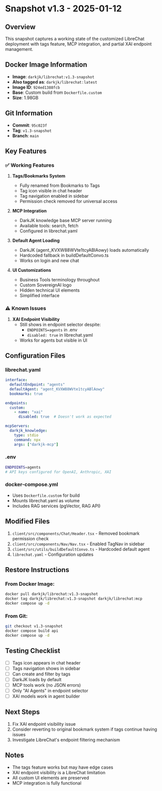 # Snapshot v1.3 - 2025-01-12

## Overview
This snapshot captures a working state of the customized LibreChat deployment with tags feature, MCP integration, and partial XAI endpoint management.

## Docker Image Information
- **Image**: `darkjk/librechat:v1.3-snapshot`
- **Also tagged as**: `darkjk/librechat:latest`
- **Image ID**: `924ed1388fcb`
- **Base**: Custom build from `Dockerfile.custom`
- **Size**: 1.98GB

## Git Information
- **Commit**: `95c023f`
- **Tag**: `v1.3-snapshot`
- **Branch**: `main`

## Key Features

### ✅ Working Features
1. **Tags/Bookmarks System**
   - Fully renamed from Bookmarks to Tags
   - Tag icon visible in chat header
   - Tag navigation enabled in sidebar
   - Permission check removed for universal access

2. **MCP Integration**
   - DarkJK knowledge base MCP server running
   - Available tools: search, fetch
   - Configured in librechat.yaml

3. **Default Agent Loading**
   - DarkJK (agent_KVXW88WVte1tcyABlAowy) loads automatically
   - Hardcoded fallback in buildDefaultConvo.ts
   - Works on login and new chat

4. **UI Customizations**
   - Business Tools terminology throughout
   - Custom SovereignAI logo
   - Hidden technical UI elements
   - Simplified interface

### ⚠️ Known Issues
1. **XAI Endpoint Visibility**
   - Still shows in endpoint selector despite:
     - `ENDPOINTS=agents` in .env
     - `disabled: true` in librechat.yaml
   - Works for agents but visible in UI

## Configuration Files

### librechat.yaml
```yaml
interface:
  defaultEndpoint: "agents"
  defaultAgent: "agent_KVXW88WVte1tcyABlAowy"
  bookmarks: true
  
endpoints:
  custom:
    - name: "xai"
      disabled: true  # Doesn't work as expected
      
mcpServers:
  darkjk_knowledge:
    type: stdio
    command: npx
    args: ["darkjk-mcp"]
```

### .env
```bash
ENDPOINTS=agents
# API keys configured for OpenAI, Anthropic, XAI
```

### docker-compose.yml
- Uses `Dockerfile.custom` for build
- Mounts librechat.yaml as volume
- Includes RAG services (pgVector, RAG API)

## Modified Files
1. `client/src/components/Chat/Header.tsx` - Removed bookmark permission check
2. `client/src/components/Nav/Nav.tsx` - Enabled TagNav in sidebar
3. `client/src/utils/buildDefaultConvo.ts` - Hardcoded default agent
4. `librechat.yaml` - Configuration updates

## Restore Instructions

### From Docker Image:
```bash
docker pull darkjk/librechat:v1.3-snapshot
docker tag darkjk/librechat:v1.3-snapshot darkjk/librechat:mcp
docker compose up -d
```

### From Git:
```bash
git checkout v1.3-snapshot
docker compose build api
docker compose up -d
```

## Testing Checklist
- [ ] Tags icon appears in chat header
- [ ] Tags navigation shows in sidebar
- [ ] Can create and filter by tags
- [ ] DarkJK loads by default
- [ ] MCP tools work (no JSON errors)
- [ ] Only "AI Agents" in endpoint selector
- [ ] XAI models work in agent builder

## Next Steps
1. Fix XAI endpoint visibility issue
2. Consider reverting to original bookmark system if tags continue having issues
3. Investigate LibreChat's endpoint filtering mechanism

## Notes
- The tags feature works but may have edge cases
- XAI endpoint visibility is a LibreChat limitation
- All custom UI elements are preserved
- MCP integration is fully functional